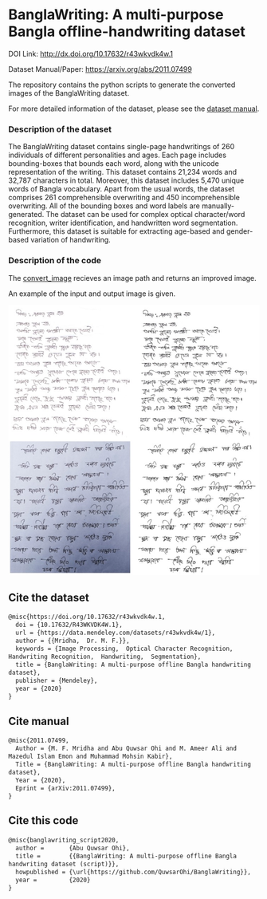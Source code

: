 # BanglaWriting: A multi-purpose Bangla offline-handwriting dataset

DOI Link: http://dx.doi.org/10.17632/r43wkvdk4w.1

Dataset Manual/Paper: https://arxiv.org/abs/2011.07499

The repository contains the python scripts to generate the converted images of the BanglaWriting dataset.

For more detailed information of the dataset, please see the [dataset manual](https://arxiv.org/abs/2011.07499).

### Description of the dataset

The BanglaWriting dataset contains single-page handwritings of 260 individuals of different personalities and ages. Each page includes bounding-boxes that bounds each word, along with the unicode representation of the writing. This dataset contains 21,234 words and 32,787 characters in total. Moreover, this dataset includes 5,470 unique words of Bangla vocabulary. Apart from the usual words, the dataset comprises 261 comprehensible overwriting and 450 incomprehensible overwriting. All of the bounding boxes and word labels are manually-generated. The dataset can be used for complex optical character/word recognition, writer identification, and handwritten word segmentation. Furthermore, this dataset is suitable for extracting age-based and gender-based variation of handwriting.

### Description of the code

The [convert_image](https://github.com/QuwsarOhi/BanglaWriting/blob/01be2bfe7ed30734affa8aae31f7ac256f0226a1/writingMod.py#L58) recieves an image path and returns an improved image.

An example of the input and output image is given.

![example](https://github.com/QuwsarOhi/BanglaWriting/blob/main/example.jpg)


## Cite the dataset

    @misc{https://doi.org/10.17632/r43wkvdk4w.1,
      doi = {10.17632/R43WKVDK4W.1},
      url = {https://data.mendeley.com/datasets/r43wkvdk4w/1},
      author = {{Mridha,  Dr. M. F.}},
      keywords = {Image Processing,  Optical Character Recognition,  Handwriting Recognition,  Handwriting,  Segmentation},
      title = {BanglaWriting: A multi-purpose offline Bangla handwriting dataset},
      publisher = {Mendeley},
      year = {2020}
    }


## Cite manual 

    @misc{2011.07499,
      Author = {M. F. Mridha and Abu Quwsar Ohi and M. Ameer Ali and Mazedul Islam Emon and Muhammad Mohsin Kabir},
      Title = {BanglaWriting: A multi-purpose offline Bangla handwriting dataset},
      Year = {2020},
      Eprint = {arXiv:2011.07499},
    }



## Cite this code

    @misc{banglawriting_script2020,
      author =       {Abu Quwsar Ohi},
      title =        {{BanglaWriting: A multi-purpose offline Bangla handwriting dataset (script)}},
      howpublished = {\url{https://github.com/QuwsarOhi/BanglaWriting}},
      year =         {2020}
    }

